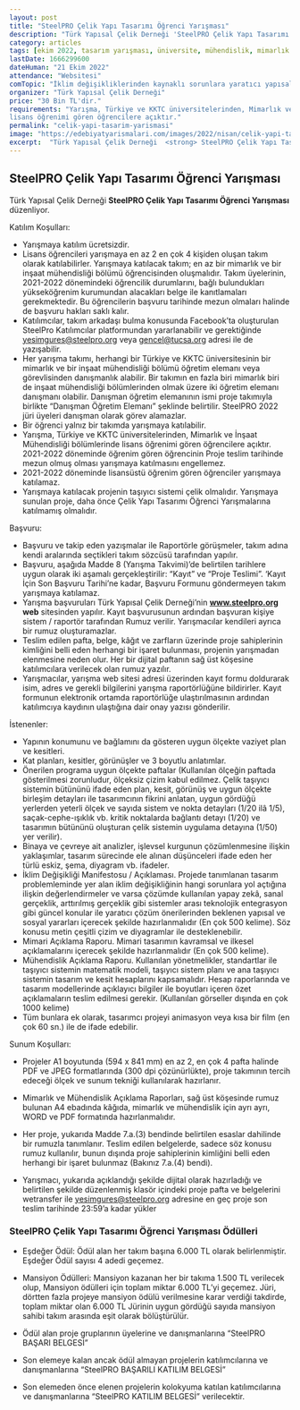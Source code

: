 ```yaml
---
layout: post
title: "SteelPRO Çelik Yapı Tasarımı Öğrenci Yarışması"
description: "Türk Yapısal Çelik Derneği 'SteelPRO Çelik Yapı Tasarımı Öğrenci Yarışması' düzenliyor."
category: articles
tags: [ekim 2022, tasarım yarışması, üniversite, mühendislik, mimarlık ]
lastDate: 1666299600
dateHuman: "21 Ekim 2022"
attendance: "Websitesi"
comTopic: "İklim değişikliklerinden kaynaklı sorunlara yaratıcı yapısal çözümler"
organizer: "Türk Yapısal Çelik Derneği"
price: "30 Bin TL'dir."
requirements: "Yarışma, Türkiye ve KKTC üniversitelerinden, Mimarlık ve İnşaat Mühendisliği bölümlerinde
lisans öğrenimi gören öğrencilere açıktır."
permalink: "celik-yapi-tasarim-yarismasi"
image: "https://edebiyatyarismalari.com/images/2022/nisan/celik-yapi-tasarim-yarismasi.jpg"
excerpt:  "Türk Yapısal Çelik Derneği  <strong> SteelPRO Çelik Yapı Tasarımı Öğrenci Yarışması </strong> düzenliyor."
---
```


## SteelPRO Çelik Yapı Tasarımı Öğrenci Yarışması
Türk Yapısal Çelik Derneği **SteelPRO Çelik Yapı Tasarımı Öğrenci Yarışması** düzenliyor.

Katılım Koşulları:
- Yarışmaya katılım ücretsizdir.
- Lisans öğrencileri yarışmaya en az 2 en çok 4 kişiden oluşan takım olarak katılabilirler. Yarışmaya katılacak takım; en az bir mimarlık ve bir inşaat mühendisliği bölümü öğrencisinden oluşmalıdır. Takım üyelerinin, 2021-2022 dönemindeki öğrencilik durumlarını, bağlı bulundukları yükseköğrenim kurumundan alacakları belge ile kanıtlamaları gerekmektedir. Bu öğrencilerin başvuru tarihinde mezun olmaları halinde de başvuru hakları saklı kalır.
- Katılımcılar, takım arkadaşı bulma konusunda Facebook’ta oluşturulan SteelPro Katılımcılar platformundan yararlanabilir ve gerektiğinde yesimgures@steelpro.org veya gencel@tucsa.org adresi ile de yazışabilir.
- Her yarışma takımı, herhangi bir Türkiye ve KKTC üniversitesinin bir mimarlık ve bir inşaat mühendisliği bölümü öğretim elemanı veya görevlisinden danışmanlık alabilir. Bir takımın en fazla biri mimarlık biri de inşaat mühendisliği bölümlerinden olmak üzere iki öğretim elemanı danışmanı olabilir. Danışman öğretim elemanının ismi proje takımıyla birlikte “Danışman Öğretim Elemanı” şeklinde belirtilir. SteelPRO 2022 jüri üyeleri danışman olarak görev alamazlar.
- Bir öğrenci yalnız bir takımda yarışmaya katılabilir. 
- Yarışma, Türkiye ve KKTC üniversitelerinden, Mimarlık ve İnşaat Mühendisliği bölümlerinde lisans öğrenimi gören öğrencilere açıktır. 2021-2022 döneminde öğrenim gören öğrencinin Proje teslim tarihinde mezun olmuş olması yarışmaya katılmasını engellemez.
- 2021-2022 döneminde lisansüstü öğrenim gören öğrenciler yarışmaya katılamaz.
- Yarışmaya katılacak projenin taşıyıcı sistemi çelik olmalıdır. Yarışmaya sunulan proje, daha önce
Çelik Yapı Tasarımı Öğrenci Yarışmalarına katılmamış olmalıdır. 

Başvuru:
- Başvuru ve takip eden yazışmalar ile Raportörle görüşmeler, takım adına kendi aralarında seçtikleri takım sözcüsü tarafından yapılır.
- Başvuru, aşağıda Madde 8 (Yarışma Takvimi)’de belirtilen tarihlere uygun olarak iki aşamalı gerçekleştirilir: “Kayıt” ve “Proje Teslimi”. ‘Kayıt İçin Son Başvuru Tarihi’ne kadar, Başvuru Formunu göndermeyen takım yarışmaya katılamaz.
- Yarışma başvuruları Türk Yapısal Çelik Derneği’nin **www.steelpro.org web** sitesinden yapılır. Kayıt başvurusunun ardından başvuran kişiye sistem / raportör tarafından Rumuz verilir. Yarışmacılar kendileri ayrıca bir rumuz oluşturamazlar.
- Teslim edilen pafta, belge, kâğıt ve zarfların üzerinde proje sahiplerinin kimliğini belli eden herhangi bir işaret bulunması, projenin yarışmadan elenmesine neden olur. Her bir dijital paftanın sağ üst köşesine katılımcılara verilecek olan rumuz yazılır.
- Yarışmacılar, yarışma web sitesi adresi üzerinden kayıt formu doldurarak isim, adres ve gerekli bilgilerini yarışma raportörlüğüne bildirirler. Kayıt formunun elektronik ortamda raportörlüğe ulaştırılmasının ardından katılımcıya kaydının ulaştığına dair onay yazısı gönderilir.

İstenenler:
- Yapının konumunu ve bağlamını da gösteren uygun ölçekte vaziyet plan ve kesitleri.
- Kat planları, kesitler, görünüşler ve 3 boyutlu anlatımlar.
- Önerilen programa uygun ölçekte paftalar (Kullanılan ölçeğin paftada gösterilmesi zorunludur, ölçeksiz çizim kabul edilmez. Çelik taşıyıcı sistemin bütününü ifade eden plan, kesit, görünüş ve uygun ölçekte birleşim detayları ile tasarımcının fikrini anlatan, uygun gördüğü yerlerden yeterli ölçek ve sayıda sistem ve nokta detayları (1/20 ilâ 1/5), saçak-cephe-ışıklık vb. kritik noktalarda bağlantı detayı (1/20) ve tasarımın bütününü oluşturan çelik sistemin uygulama detayına (1/50) yer verilir).
- Binaya ve çevreye ait analizler, işlevsel kurgunun çözümlenmesine ilişkin yaklaşımlar, tasarım sürecinde ele alınan düşünceleri ifade eden her türlü eskiz, şema, diyagram vb. ifadeler.
- İklim Değişikliği Manifestosu / Açıklaması. Projede tanımlanan tasarım problemleminde yer alan iklim değişikliğinin hangi sorunlara yol açtığına ilişkin değerlendirmeler ve varsa çözümde kullanılan yapay zekâ, sanal gerçeklik, arttırılmış gerçeklik gibi sistemler arası teknolojik entegrasyon gibi güncel konular ile yaratıcı çözüm önerilerinden beklenen yapısal ve sosyal yararları içerecek şekilde hazırlanmalıdır (En çok 500 kelime). Söz konusu metin çeşitli çizim ve diyagramlar ile desteklenebilir.
- Mimari Açıklama Raporu. Mimari tasarımın kavramsal ve ilkesel açıklamalarını içerecek şekilde hazırlanmalıdır (En çok 500 kelime).
- Mühendislik Açıklama Raporu. Kullanılan yönetmelikler, standartlar ile taşıyıcı sistemin matematik modeli, taşıyıcı sistem planı ve ana taşıyıcı sistemin tasarım ve kesit hesaplarını kapsamalıdır. Hesap raporlarında ve tasarım modellerinde açıklayıcı bilgiler ile boyutları içeren özet açıklamaların teslim edilmesi gerekir. (Kullanılan görseller dışında en çok 1000 kelime)
- Tüm bunlara ek olarak, tasarımcı projeyi animasyon veya kısa bir film (en çok 60 sn.) ile de ifade
edebilir. 

Sunum Koşulları:
- Projeler A1 boyutunda (594 x 841 mm) en az 2, en çok 4 pafta halinde PDF ve JPEG formatlarında (300 dpi çözünürlükte), proje takımının tercih edeceği ölçek ve sunum tekniği kullanılarak hazırlanır.
- Mimarlık ve Mühendislik Açıklama Raporları, sağ üst köşesinde rumuz bulunan A4 ebadında kâğıda, mimarlık ve mühendislik için ayrı ayrı, WORD ve PDF formatında hazırlanmalıdır.
- Her proje, yukarıda Madde 7.a.(3) bendinde belirtilen esaslar dahilinde bir rumuzla tanımlanır. Teslim edilen belgelerde, sadece söz konusu rumuz kullanılır, bunun dışında proje sahiplerinin kimliğini belli eden herhangi bir işaret bulunmaz (Bakınız 7.a.(4) bendi). 

- Yarışmacı, yukarıda açıklandığı şekilde dijital olarak hazırladığı ve belirtilen şekilde düzenlenmiş
klasör içindeki proje pafta ve belgelerini wetransfer ile yesimgures@steelpro.org adresine en geç
proje son teslim tarihinde 23:59’a kadar yükler


### SteelPRO Çelik Yapı Tasarımı Öğrenci Yarışması Ödülleri
- Eşdeğer Ödül: Ödül alan her takım başına 6.000 TL olarak belirlenmiştir. Eşdeğer Ödül sayısı 4 adedi geçemez.
- Mansiyon Ödülleri: Mansiyon kazanan her bir takıma 1.500 TL verilecek olup, Mansiyon ödülleri için toplam miktar 6.000 TL’yi geçemez. Jüri, dörtten fazla projeye mansiyon ödülü verilmesine karar verdiği takdirde, toplam miktar olan 6.000 TL Jürinin uygun gördüğü sayıda mansiyon sahibi takım arasında eşit olarak bölüştürülür.

- Ödül alan proje gruplarının üyelerine ve danışmanlarına “SteelPRO BAŞARI BELGESİ”
- Son elemeye kalan ancak ödül almayan projelerin katılımcılarına ve danışmanlarına “SteelPRO BAŞARILI KATILIM BELGESİ”
- Son elemeden önce elenen projelerin kolokyuma katılan katılımcılarına ve danışmanlarına “SteelPRO KATILIM BELGESİ” verilecektir. 